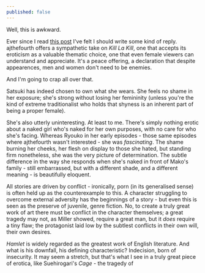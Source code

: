 ```yaml
---
published: false
---
```


Well, this is awkward.

Ever since I read [this post](http://formeinfullbloom.wordpress.com/2013/10/17/what-not-to-wear-undressing-kill-la-kills-wardrobe-nsfw/) I've felt I should write some kind of reply. ajthefourth offers a sympathetic take on *Kill La Kill*, one that accepts its eroticism as a valuable thematic choice, one that even female viewers can understand and appreciate. It's a peace offering, a declaration that despite appearences, men and women don't need to be enemies.

And I'm going to crap all over that.

Satsuki has indeed chosen to own what she wears. She feels no shame in her exposure; she's strong without losing her femininity (unless you're the kind of extreme traditionalist who holds that shyness is an inherent part of being a proper female).

She's also utterly uninteresting. At least to me. There's simply nothing erotic about a naked girl who's naked for her own purposes, with no care for who she's facing. Whereas Ryouko in her early episodes - those same episodes where ajthefourth wasn't interested - she was *fascinating*. The shame burning her cheeks, her flesh on display to those she hated, but standing firm nonetheless, she was the very picture of determination. The subtle difference in the way she responds when she's naked in front of Mako's family - still embarrassed, but with a different shade, and a different meaning - is beautifully eloquent.

All stories are driven by conflict - ironically, porn (in its generalised sense) is often held up as the counterexample to this. A character struggling to overcome external adversity has the beginnings of a story - but even this is seen as the preserve of juvenile, genre fiction. No, to create a truly great work of art there must be conflict in the character themselves; a great tragedy may not, as Miller showed, require a great man, but it *does* require a tiny flaw; the protagonist laid low by the subtlest conflicts in their own will, their own desires.

*Hamlet* is widely regarded as the greatest work of English literature. And what is his downfall, his defining characteristic? Indecision, born of insecurity. It may seem a stretch, but that's what I see in a truly great piece of erotica, like Suehirogari's *Cage* - the tragedy of 